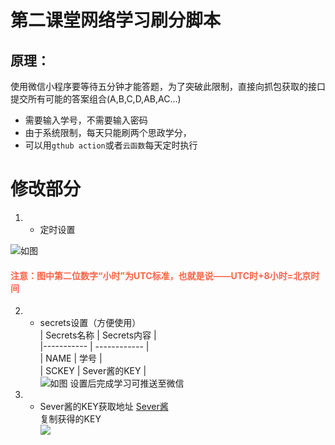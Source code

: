 # 第二课堂网络学习刷分脚本
## 原理：
使用微信小程序要等待五分钟才能答题，为了突破此限制，直接向抓包获取的接口提交所有可能的答案组合(A,B,C,D,AB,AC...)  
* 需要输入学号，不需要输入密码
* 由于系统限制，每天只能刷两个思政学分，
* 可以用`gthub action`或者`云函数`每天定时执行
# 修改部分
1. * 定时设置  

![如图](images/settime.png)
#### <font color=Tomato>注意：图中第二位数字“小时”为UTC标准，也就是说——UTC时+8小时=北京时间</font>
2. * secrets设置（方便使用）  
| Secrets名称 | Secrets内容   |    
|----------- | ------------  |  
| NAME       |  学号         |   
| SCKEY      | Sever酱的KEY  |          
![如图](images/setkey.png)
设置后完成学习可推送至微信  

3. * Sever酱的KEY获取地址
[Sever酱](https://sct.ftqq.com)  
复制获得的KEY  
![](images/getkey.png)
